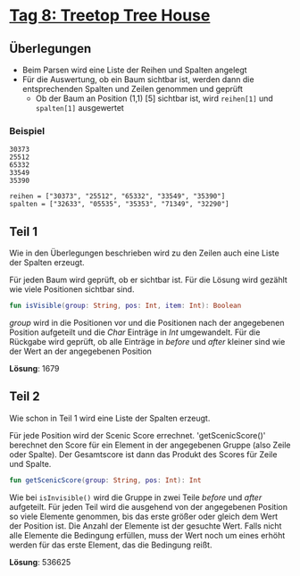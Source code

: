 # [Tag 8: Treetop Tree House](https://adventofcode.com/2022/day/8)

## Überlegungen

- Beim Parsen wird eine Liste der Reihen und Spalten angelegt
- Für die Auswertung, ob ein Baum sichtbar ist, werden dann die entsprechenden Spalten und Zeilen genommen und geprüft
  - Ob der Baum an Position (1,1) \[5\] sichtbar ist, wird `reihen[1]` und `spalten[1]` ausgewertet

### Beispiel

```text
30373
25512
65332
33549
35390

reihen = ["30373", "25512", "65332", "33549", "35390"]
spalten = ["32633", "05535", "35353", "71349", "32290"]

```

## Teil 1

Wie in den Überlegungen beschrieben wird zu den Zeilen auch eine Liste der Spalten erzeugt.

Für jeden Baum wird geprüft, ob er sichtbar ist. Für die Lösung wird gezählt wie viele Positionen sichtbar sind.

```kotlin
fun isVisible(group: String, pos: Int, item: Int): Boolean
```

*group* wird in die Positionen vor und die Positionen nach der angegebenen Position aufgeteilt und die *Char* Einträge in *Int* umgewandelt. Für die Rückgabe wird geprüft, ob alle Einträge in *before* und *after* kleiner sind wie der Wert an der angegebenen Position

**Lösung**: 1679

## Teil 2

Wie schon in Teil 1 wird eine Liste der Spalten erzeugt.

Für jede Position wird der Scenic Score errechnet. 'getScenicScore()' berechnet den Score für ein Element in der angegebenen Gruppe  (also Zeile oder Spalte). Der Gesamtscore ist dann das Produkt des Scores für Zeile und Spalte.

```kotlin
fun getScenicScore(group: String, pos: Int): Int
```

Wie bei `isInvisible()` wird die Gruppe in zwei Teile *before* und *after* aufgeteilt. Für jeden Teil wird die ausgehend von der angegebenen Position so viele Elemente genommen, bis das erste größer oder gleich dem Wert der Position ist. Die Anzahl der Elemente ist der gesuchte Wert. Falls nicht alle Elemente die Bedingung erfüllen, muss der Wert noch um eines erhöht werden für das erste Element, das die Bedingung reißt.

**Lösung**: 536625
